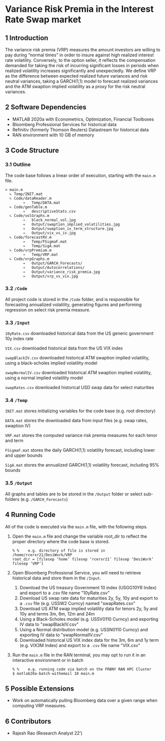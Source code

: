# Variance Risk Premia in the Interest Rate Swap market 

## 1	Introduction
The variance risk premia (VRP) measures the amount investors are willing to pay during “normal times” in order to insure against high realized interest rate volatility. Conversely, to the option seller, it reflects the compensation demanded for taking the risk of incurring significant losses in periods when realized volatility increases significantly and unexpectedly. We define VRP as the difference between expected realized future variances and risk neutral variances, taking a GARCH(1,1) model to forecast realized variances and the ATM swaption implied volatility as a proxy for the risk neutral variances. 

## 2	Software Dependencies
*	MATLAB 2020a with Econometrics, Optimization, Financial Toolboxes
*	Bloomberg Professional Services for historical data
*	Refinitiv (formerly Thomson Reuters) Datastream for historical data
*	RAN environment with 10 GB of memory

## 3	Code Structure
### 3.1 	Outline
The code base follows a linear order of execution, starting with the `main.m` file. 

```
> main.m
  ∟	Temp/INIT.mat
  ∟	Code/dataReader.m
        →	Temp/DATA.mat 
  ∟	Code/genTable.m
        →	descriptiveStats.csv
  ∟	Code/volGraphs.m 	 
        →	black_normal_vol.jpg
        →	Output/swaption_implied_volatilities.jpg
        →	Output/swaption_iv_term_structure.jpg
        →	Output/vix_vs_iv.jpg
  ∟	Code/forecastRV.m
        →	Temp/FSigmaF.mat	
        →	Temp/SigA.mat
  ∟	Code/vrpPremium.m
        →	Temp/VRP.mat
  ∟	Code/vrpGraphs.m	
        →	Output/GARCH_Forecasts/
        →	Output/Autocorrelations/
        →	Output/variance_risk_premia.jpg
        →	Output/vrp_vs_vix.jpg
```

### 3.2 	`/Code`
All project code is stored in the `/Code` folder, and is responsible for forecasting annualized volatility, generating figures and performing regression on select risk premia measure.

### 3.3 	`/Input`

`10yRate.csv`
downloaded historical data from the US generic government 10y index rate

`VIX.csv`
downloaded historical data from the US VIX index

`swapBlackIV.csv`
downloaded historical ATM swaption implied volatility, using a black-scholes implied volatility model  

`swapNormalIV.csv`
downloaded historical ATM swaption implied volatility, using a normal implied volatility model

`swapRates.csv`
downloaded historical USD swap data for select maturities 

### 3.4 	`/Temp`

`INIT.mat`
stores initializing variables for the code base (e.g. root directory)

`DATA.mat`
stores the downloaded data from input files (e.g. swap rates, swaption IV)

`VRP.mat`
stores the computed variance risk premia measures for each tenor and term

`FSigmaF.mat`
stores the daily GARCH(1,1) volatility forecast, including lower and upper bounds 

`SigA.mat`
stores the annualized GARCH(1,1) volatility forecast, including 95% bounds

### 3.5 	`/Output`
All graphs and tables are to be stored in the `/Output` folder or select sub-folders (e.g. `/GARCH_Forecasts`)

## 4	Running Code
All of the code is executed via the `main.m` file, with the following steps.

1.	Open the `main.m` file and change the variable root_dir to reflect the proper directory where the code base is stored. 

    ```
    % %    e.g. directory of file is stored in /home/rcerxr21/DesiWork/VRP
    root_dir = [filesep ‘home’ filesep ‘rcerxr21’ filesep ‘DesiWork’ filesep ‘VRP’] 
    ```
2.	Open Bloomberg Professional Service, you will need to retrieve historical data and store them in the `/Input`. 
    1. Download the US treasury Government 10 index (USGG10YR Index) and export to a .csv file name "10yRate.csv"
    2. Download US swap rate data for maturities 2y, 5y, 10y and export to a `.csv` file (e.g. USSW2 Curncy) named "swapRates.csv"  
    3. Download US ATM swap implied volatility data for tenors 2y, 5y and 10y and terms 3m, 6m, 12m and 24m 
    4. Using a Black-Scholes model (e.g. USSV0110 Curncy) and exporting IV data to "swapBlackIV.csv"
    5. Using a Normal distribution model (e.g. USSN0110 Curncy) and exporting IV data to "swapNormalIV.csv"
    6. Downloaded historical US VIX index data for the 3m, 6m and 1y term (e.g. VIX3M Index) and export to a `.csv` file name "VIX.csv"
3.	Run the `main.m` file in the RAN terminal, you may opt to run it in an interactive environment or in batch

    ```
    % %    e.g. running code via batch on the FRBNY RAN HPC Cluster
    $ matlab20a-batch-withemail 10 main.m 
    ```
## 5	Possible Extensions
* Work on automatically pulling Bloomberg data over a given range when computing VRP measures. 

## 6	Contributors
* Rajesh Rao (Research Analyst 22’)

